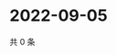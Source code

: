 # 2022-09-05

共 0 条

<!-- BEGIN WEIBO -->
<!-- 最后更新时间 Mon Sep 05 2022 00:22:27 GMT+0800 (China Standard Time) -->

<!-- END WEIBO -->
